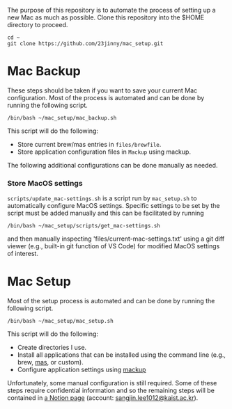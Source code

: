 The purpose of this repository is to automate the process of setting up a new Mac as much as possible. Clone this repository into the $HOME directory to proceed.

```
cd ~
git clone https://github.com/23jinny/mac_setup.git
```

# Mac Backup

These steps should be taken if you want to save your current Mac configuration. Most of the process is automated and can be done by running the following script.

```
/bin/bash ~/mac_setup/mac_backup.sh
```

This script will do the following:
- Store current brew/mas entries in `files/brewfile`.
- Store application configuration files in `Mackup` using mackup.

The following additional configurations can be done manually as needed.

### Store MacOS settings

`scripts/update_mac-settings.sh` is a script run by `mac_setup.sh` to automatically configure MacOS settings. Specific settings to be set by the script must be added manually and this can be facilitated by running

```
/bin/bash ~/mac_setup/scripts/get_mac-settings.sh
```

and then manually inspecting 'files/current-mac-settings.txt' using a git diff viewer (e.g., built-in git function of VS Code) for modified MacOS settings of interest. 

# Mac Setup

Most of the setup process is automated and can be done by running the following script.

```
/bin/bash ~/mac_setup/mac_setup.sh
```

This script will do the following:
- Create directories I use.
- Install all applications that can be installed using the command line (e.g., brew, [mas](https://github.com/mas-cli/mas/), or custom).
- Configure application settings using [mackup](https://github.com/lra/mackup)

Unfortunately, some manual configuration is still required. Some of these steps require confidential information and so the remaining steps will be contained in [a Notion page](https://www.notion.so/Mac-Setup-ffaf04e2bd624f43a46ae81e36d171e8?pvs=4) (account: sangjin.lee1012@kaist.ac.kr).

